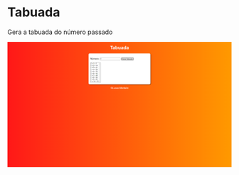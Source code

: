 # Tabuada
Gera a tabuada do número passado

![line_plot](https://raw.githubusercontent.com/LucasMonteiro10/Tabuada/main/Tabuada.png)
